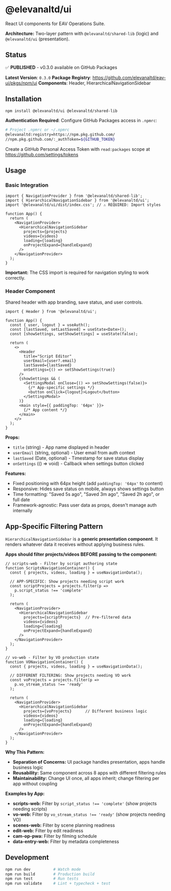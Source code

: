 # @elevanaltd/ui

React UI components for EAV Operations Suite.

**Architecture:** Two-layer pattern with `@elevanaltd/shared-lib` (logic) and `@elevanaltd/ui` (presentation).

## Status

✅ **PUBLISHED** - v0.3.0 available on GitHub Packages

**Latest Version**: `0.3.0`
**Package Registry**: https://github.com/elevanaltd/eav-ui/pkgs/npm/ui
**Components**: Header, HierarchicalNavigationSidebar

## Installation

```bash
npm install @elevanaltd/ui @elevanaltd/shared-lib
```

**Authentication Required**: Configure GitHub Packages access in `.npmrc`:

```bash
# Project .npmrc or ~/.npmrc
@elevanaltd:registry=https://npm.pkg.github.com/
//npm.pkg.github.com/:_authToken=${GITHUB_TOKEN}
```

Create a GitHub Personal Access Token with `read:packages` scope at https://github.com/settings/tokens

## Usage

### Basic Integration

```tsx
import { NavigationProvider } from '@elevanaltd/shared-lib';
import { HierarchicalNavigationSidebar } from '@elevanaltd/ui';
import '@elevanaltd/ui/dist/index.css'; // ⚠️ REQUIRED: Import styles

function App() {
  return (
    <NavigationProvider>
      <HierarchicalNavigationSidebar
        projects={projects}
        videos={videos}
        loading={loading}
        onProjectExpand={handleExpand}
      />
    </NavigationProvider>
  );
}
```

**Important:** The CSS import is required for navigation styling to work correctly.

### Header Component

Shared header with app branding, save status, and user controls.

```tsx
import { Header } from '@elevanaltd/ui';

function App() {
  const { user, logout } = useAuth();
  const [lastSaved, setLastSaved] = useState<Date>();
  const [showSettings, setShowSettings] = useState(false);

  return (
    <>
      <Header
        title="Script Editor"
        userEmail={user?.email}
        lastSaved={lastSaved}
        onSettings={() => setShowSettings(true)}
      />
      {showSettings && (
        <SettingsModal onClose={() => setShowSettings(false)}>
          {/* App-specific settings */}
          <button onClick={logout}>Logout</button>
        </SettingsModal>
      )}
      <main style={{ paddingTop: '64px' }}>
        {/* App content */}
      </main>
    </>
  );
}
```

**Props:**
- `title` (string) - App name displayed in header
- `userEmail` (string, optional) - User email from auth context
- `lastSaved` (Date, optional) - Timestamp for save status display
- `onSettings` (() => void) - Callback when settings button clicked

**Features:**
- Fixed positioning with 64px height (add `paddingTop: '64px'` to content)
- Responsive: Hides save status on mobile, always shows settings button
- Time formatting: "Saved 5s ago", "Saved 3m ago", "Saved 2h ago", or full date
- Framework-agnostic: Pass user data as props, doesn't manage auth internally

## App-Specific Filtering Pattern

`HierarchicalNavigationSidebar` is a **generic presentation component**. It renders whatever data it receives without applying business rules.

**Apps should filter projects/videos BEFORE passing to the component:**

```tsx
// scripts-web - Filter by script authoring state
function ScriptsNavigationContainer() {
  const { projects, videos, loading } = useNavigationData();

  // APP-SPECIFIC: Show projects needing script work
  const scriptProjects = projects.filter(p =>
    p.script_status !== 'complete'
  );

  return (
    <NavigationProvider>
      <HierarchicalNavigationSidebar
        projects={scriptProjects}  // Pre-filtered data
        videos={videos}
        loading={loading}
        onProjectExpand={handleExpand}
      />
    </NavigationProvider>
  );
}

// vo-web - Filter by VO production state
function VONavigationContainer() {
  const { projects, videos, loading } = useNavigationData();

  // DIFFERENT FILTERING: Show projects needing VO work
  const voProjects = projects.filter(p =>
    p.vo_stream_status !== 'ready'
  );

  return (
    <NavigationProvider>
      <HierarchicalNavigationSidebar
        projects={voProjects}      // Different business logic
        videos={videos}
        loading={loading}
        onProjectExpand={handleExpand}
      />
    </NavigationProvider>
  );
}
```

**Why This Pattern:**
- **Separation of Concerns:** UI package handles presentation, apps handle business logic
- **Reusability:** Same component across 8 apps with different filtering rules
- **Maintainability:** Change UI once, all apps inherit; change filtering per app without coupling

**Examples by App:**
- **scripts-web:** Filter by `script_status !== 'complete'` (show projects needing scripts)
- **vo-web:** Filter by `vo_stream_status !== 'ready'` (show projects needing VO)
- **scenes-web:** Filter by scene planning readiness
- **edit-web:** Filter by edit readiness
- **cam-op-pwa:** Filter by filming schedule
- **data-entry-web:** Filter by metadata completeness

## Development

```bash
npm run dev          # Watch mode
npm run build        # Production build
npm run test         # Run tests
npm run validate     # Lint + typecheck + test
```
